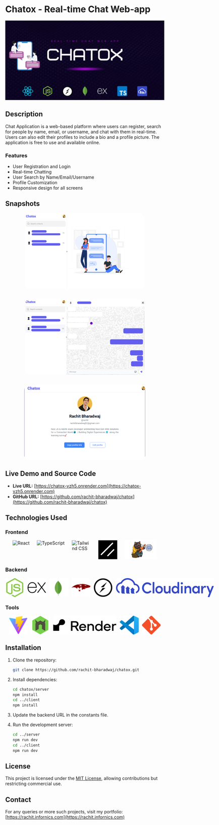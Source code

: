 # Chatox - Real-time Chat Web-app

![Chat Application Banner](public/graphics/header-banner.png)

## Description

Chat Application is a web-based platform where users can register, search for people by name, email, or username, and chat with them in real-time. Users can also edit their profiles to include a bio and a profile picture. The application is free to use and available online.

### Features

- User Registration and Login
- Real-time Chatting
- User Search by Name/Email/Username
- Profile Customization
- Responsive design for all screens

## Snapshots

<div style="display: flex; justify-content: space-evenly; flex-wrap: wrap; gap: 2rem">
  <img src="public/screenshots/main.png" alt="Main Screen" style="border-radius: 1rem; height: 15rem; object-fit: contain;" />
  <img src="public/screenshots/chat.png" alt="Chat Screen" style="border-radius: 1rem; height: 15rem; object-fit: contain;" />
  <img src="public/screenshots/profile.png" alt="Chat Screen" style="border-radius: 1rem; height: 15rem; object-fit: contain;" />
</div>

## Live Demo and Source Code

- **Live URL:** [https://chatox-vzh5.onrender.com](https://chatox-vzh5.onrender.com)
- **GitHub URL:** [https://github.com/rachit-bharadwaj/chatox](https://github.com/rachit-bharadwaj/chatox)

## Technologies Used

### Frontend

<div style="justify-content: space-evenly; display: flex;">
  <img src="https://upload.wikimedia.org/wikipedia/commons/a/a7/React-icon.svg" alt="React" height="60"/>
  <img src="https://upload.wikimedia.org/wikipedia/commons/4/4c/Typescript_logo_2020.svg" alt="TypeScript" height="60"/>
  <img src="https://upload.wikimedia.org/wikipedia/commons/d/d5/Tailwind_CSS_Logo.svg" alt="Tailwind CSS" width="60" height="60"/>
  <img src="public/icons/shadcn.png" alt="Shadcn" width="60" height="60"/>
  <img src="public/icons/zustand.png" alt="Zustand" height="60"/>
</div>

### Backend

<div style="justify-content: space-evenly; display: flex; gap: 10px">
  <img src="public/icons/node.svg" alt="Node.js" height="60"/>
  <img src="public/icons/express.svg" alt="Express.js" height="60"/>
  <img src="public/icons/mongodb.svg" alt="MongoDB" height="60"/>
  <img src="public/icons/mongoose.svg" alt="Mongoose" height="60"/>
  <img src="public/icons/socketio.svg" alt="Socket.IO" height="60"/>
  <img src="public/icons/cloudinary.svg" alt="Cloudinary" height="60"/>
</div>

### Tools

<div style="justify-content: space-evenly; display: flex;">
  <img src="public/icons/vite.svg" alt="Vite" height="60"/>
  <img src="public/icons/nodemon.svg" alt="Nodemon" height="60"/>
  <img src="public/icons/render.svg" alt="Render" height="60"/>
  <img src="public/icons/vscode.svg" alt="VS Code" height="60"/>
  <img src="public/icons/git.svg" alt="Git" height="60"/>
</div>

## Installation

1. Clone the repository:

   ```bash
   git clone https://github.com/rachit-bharadwaj/chatox.git
   ```

2. Install dependencies:

   ```bash
   cd chatox/server
   npm install
   cd ../client
   npm install
   ```

3. Update the backend URL in the constants file.

4. Run the development server:
   ```bash
   cd ../server
   npm run dev
   cd ../client
   npm run dev
   ```

## License

This project is licensed under the [MIT License](LICENSE), allowing contributions but restricting commercial use.

## Contact

For any queries or more such projects, visit my portfolio: [https://rachit.infornics.com](https://rachit.infornics.com)
